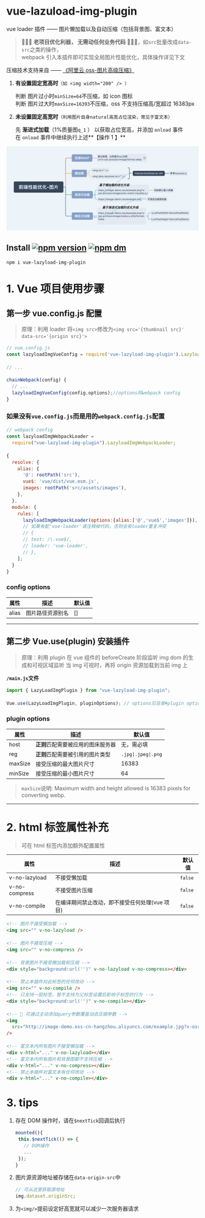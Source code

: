 <!-- prettier-ignore -->
# vue-lazuload-img-plugin

vue loader 插件 —— 图片懒加载以及自动压缩（包括背景图、富文本）

> 🌟🌟🌟 **老项目优化利器， 无需动任何业务代码** 🌟🌟🌟，如`src`批量改成`data-src`之类的操作，
> <br />webpack 引入本插件即可实现全局图片性能优化，具体操作详见下文

压缩技术支持来自 —— [《阿里云 oss-图片高级压缩》](https://help.aliyun.com/document_detail/135444.html)

1.  **有设置固定宽高时**`（如 <img width="200" /> ）`

    判断 图片过小时`minSize=64`不压缩，如 icon 图标
    <br />判断 图片过大时`maxSize=16393`不压缩，oss 不支持压缩高/宽超过 16383px

2.  **未设置固定高宽时**`（利用图片自身natural高宽占位渲染，常见于富文本）`

    先 **渐进式加载**（1%质量图`q_1` ） 以获取占位宽高，并添加 `onload` 事件
    <br /> 在 `onload` 事件中继续执行上述**【操作 1 】**

<img src="https://github.com/Learn-form-Zakas/vue-lazyload-img-plugin/blob/master/xmind/前端性能优化-图片.png"/>

## Install <a href="https://npmjs.org/package/vue-lazyload-img-plugin"><img alt="npm version" src="http://img.shields.io/npm/v/vue-lazyload-img-plugin.svg?style=flat-square"></a> <a href="https://npmjs.org/package/vue-lazyload-img-plugin"><img alt="npm dm" src="http://img.shields.io/npm/dm/vue-lazyload-img-plugin.svg?style=flat-square"></a>

```bash
npm i vue-lazyload-img-plugin
```

# 1. Vue 项目使用步骤

## 第一步 vue.config.js 配置

> 原理：利用 loader 将`<img src>`修改为`<img src='{thumbnail src}' data-src='{origin src}'>`

```js
// vue.config.js
const lazyloadImgVueConfig = require('vue-lazyload-img-plugin').LazyloadImgVueConfig

// ...

chainWebpack(config) {
  // ...
  lazyloadImgVueConfig(config,options);//options同webpack config
}
```

### 如果没有`vue.config.js`而是用的`webpack.config.js`配置

```js
// webpack config
const lazyloadImgWebpackLoader =
  require("vue-lazyload-img-plugin").LazyloadImgWebpackLoader;

{
  resolve: {
    alias: {
      '@': rootPath('src'),
      vue$: 'vue/dist/vue.esm.js',
      images: rootPath('src/assets/images'),
    },
  },
  module: {
    rules: [
      lazyloadImgWebpackLoader(options:{alias:['@','vue$','images']}), //详见目录##config options
      // 如果有配'vue-loader'请注释掉代码，否则会有loader重复冲突
      // {
      // test: /\.vue$/,
      // loader: 'vue-loader',
      // },
    ];
  }
}
```

### config options

| 属性  | 描述             | 默认值 |
| ----- | ---------------- | ------ |
| alias | 图片路径资源别名 | []     |

---

## 第二步 Vue.use(plugin) 安装插件

> 原理：利用 plugin 在 vue 组件的 beforeCreate 阶段监听 img dom 的生成和可视区域监听
> 当 img 可视时，再将 origin 资源加载到当前 img 上

<b>`/main.js`文件</b>

```js
import { LazyLoadImgPlugin } from "vue-lazyload-img-plugin";

Vue.use(LazyLoadImgPlugin, pluginOptions); // options见目录#plugin options
```

### plugin options

| 属性    | 描述                               | 默认值              |
| ------- | ---------------------------------- | ------------------- |
| host    | **正则**匹配需要被应用的图床服务器 | 无，需必填          |
| reg     | **正则**匹配需要被引用的图片类型   | `.jpg\|.jpeg\|.png` |
| maxSize | 接受压缩的最大图片尺寸             | 16383               |
| minSize | 接受压缩的最小图片尺寸             | 64                  |

> `maxSize`说明: Maximum width and height allowed is 16383 pixels for converting webp.

---

# 2. html 标签属性补充

> 可在 html 标签内添加额外配置属性

| 属性          | 描述                                           | 默认值  |
| ------------- | ---------------------------------------------- | ------- |
| v-no-lazyload | 不接受懒加载                                   | `false` |
| v-no-compress | 不接受图片压缩                                 | `false` |
| v-no-compile  | 在编译期间禁止改动，即不接受任何处理(vue 项目) | `false` |

```html
<!-- 图片不接受懒加载 -->
<img src="" v-no-lazyload />

<!-- 图片不接受压缩 -->
<img src="" v-no-compress />

<!-- 背景图片不接受懒加载和压缩 -->
<div style="background:url('')" v-no-lazyload v-no-compress></div>

<!-- 禁止本插件对此标签的任何改动 -->
<img src="" v-no-compile />
<!-- 只支持一层标签，暂不支持为父标签设置后影响子标签的行为 -->
<div style="background:url('')" v-no-compile></div>

<!-- 🌟 可通过主动添加query参数覆盖动态压缩参数 -->
<img
  src="http://image-demo.oss-cn-hangzhou.aliyuncs.com/example.jpg?x-oss-process=image/resize,p_50"
/>

<!-- 富文本内所有图片不接受懒加载 -->
<div v-html="..." v-no-lazyload></div>
<!-- 富文本内所有图片和背景图都不支持压缩 -->
<div v-html="..." v-no-compress></div>
<!-- 禁止本插件对富文本有任何改动 -->
<div v-html="..." v-no-compile></div>
```

# 3. tips

1. 存在 DOM 操作时，请在`$nextTick`回调后执行

   ```js
   mounted(){
    this.$nextTick(() => {
      // DOM操作
      ...
    });
   }
   ```

2. 图片源资源地址被存储在`data-origin-src`中
   ```js
   // 可从这里获取源地址
   img.dataset.originSrc;
   ```
3. 为`<img/>`提前设定好高宽就可以减少一次服务器请求
